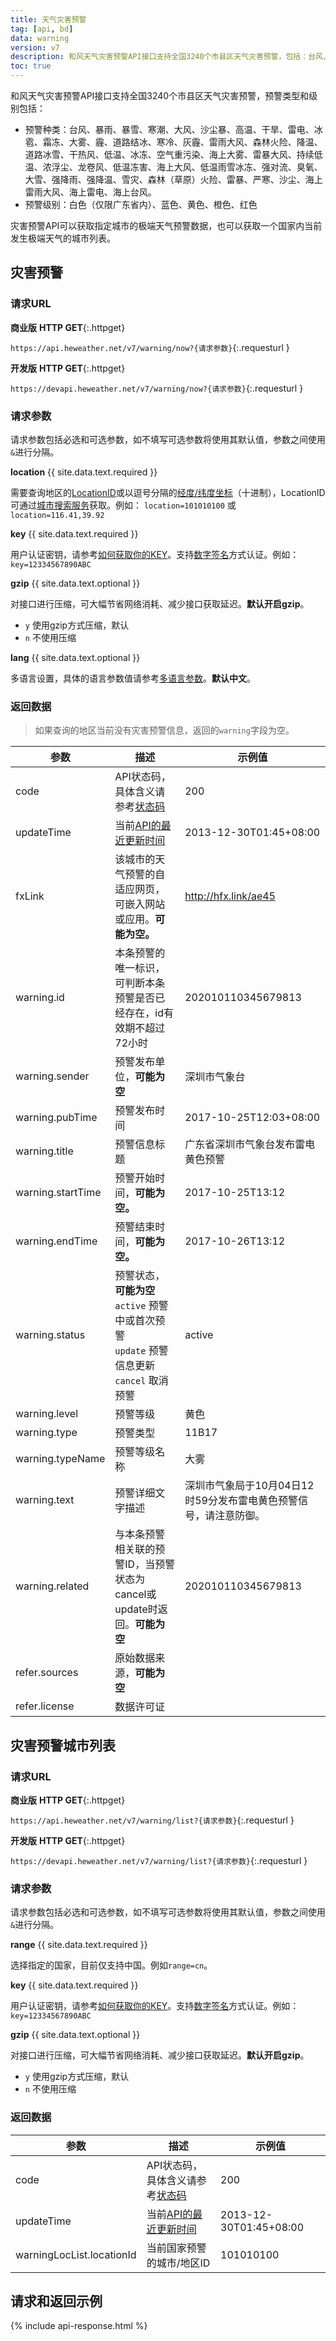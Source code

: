```yaml
---
title: 天气灾害预警
tag: [api, bd]
data: warning
version: v7
description: 和风天气灾害预警API接口支持全国3240个市县区天气灾害预警，包括：台风、暴雨、暴雪、寒潮、大风、沙尘暴、高温、干旱、雷电、冰雹、霜冻、大雾、霾、道路结冰、寒冷、灰霾、雷雨大风、森林火险、降温、道路冰雪、干热风、低温、冰冻、空气重污染、海上大雾、雷暴大风、持续低温、浓浮尘、龙卷风、低温冻害、海上大风、低温雨雪冰冻、强对流、臭氧、大雪、强降雨、强降温、雪灾、森林（草原）火险、雷暴、严寒、沙尘、海上雷雨大风、海上雷电、海上台风，
toc: true
---
```


和风天气灾害预警API接口支持全国3240个市县区天气灾害预警，预警类型和级别包括：
- 预警种类：台风、暴雨、暴雪、寒潮、大风、沙尘暴、高温、干旱、雷电、冰雹、霜冻、大雾、霾、道路结冰、寒冷、灰霾、雷雨大风、森林火险、降温、道路冰雪、干热风、低温、冰冻、空气重污染、海上大雾、雷暴大风、持续低温、浓浮尘、龙卷风、低温冻害、海上大风、低温雨雪冰冻、强对流、臭氧、大雪、强降雨、强降温、雪灾、森林（草原）火险、雷暴、严寒、沙尘、海上雷雨大风、海上雷电、海上台风。
- 预警级别：白色（仅限广东省内）、蓝色、黄色、橙色、红色

灾害预警API可以获取指定城市的极端天气预警数据，也可以获取一个国家内当前发生极端天气的城市列表。

## 灾害预警

### 请求URL

**商业版** **HTTP GET**{:.httpget} 

`https://api.heweather.net/v7/warning/now?{请求参数}`{:.requesturl }

**开发版** **HTTP GET**{:.httpget}

`https://devapi.heweather.net/v7/warning/now?{请求参数}`{:.requesturl }

### 请求参数

请求参数包括必选和可选参数，如不填写可选参数将使用其默认值，参数之间使用`&`进行分隔。

**location** {{ site.data.text.required }}

需要查询地区的[LocationID](/docs/start/glossary#locationid)或以逗号分隔的[经度/纬度坐标](/docs/start/glossary#coordinate)（十进制），LocationID可通过[城市搜索服务](/docs/api/geo)获取。例如： `location=101010100` 或 `location=116.41,39.92`

**key** {{ site.data.text.required }}

用户认证密钥，请参考[如何获取你的KEY](/docs/start/get-api-key)。支持[数字签名](/docs/faq/technical#signature-authentication)方式认证。例如：`key=12334567890ABC`

**gzip** {{ site.data.text.optional }}

对接口进行压缩，可大幅节省网络消耗、减少接口获取延迟。**默认开启gzip**。

- `y` 使用gzip方式压缩，默认
- `n` 不使用压缩

**lang** {{ site.data.text.optional }}

多语言设置，具体的语言参数值请参考[多语言参数](/docs/start/language)。**默认中文**。

### 返回数据

> 如果查询的地区当前没有灾害预警信息，返回的`warning`字段为空。

| 参数              | 描述                                                                 | 示例值                                                           |
| ----------------- | -------------------------------------------------------------------- | ---------------------------------------------------------------- |
| code              | API状态码，具体含义请参考[状态码](/docs/start/status-code)           | 200                                                              |
| updateTime        | 当前[API的最近更新时间](/docs/start/glossary#updatetime)             | 2013-12-30T01:45+08:00                                           |
| fxLink            | 该城市的天气预警的自适应网页，可嵌入网站或应用。**可能为空。** | http://hfx.link/ae45                                             |
| warning.id        | 本条预警的唯一标识，可判断本条预警是否已经存在，id有效期不超过72小时 | 202010110345679813                                               |
| warning.sender        | 预警发布单位，**可能为空** | 深圳市气象台                                               |
| warning.pubTime   | 预警发布时间                                                         | 2017-10-25T12:03+08:00                                           |
| warning.title     | 预警信息标题                                                         | 广东省深圳市气象台发布雷电黄色预警                               |
| warning.startTime | 预警开始时间，**可能为空。**                       | 2017-10-25T13:12                                                 |
| warning.endTime   | 预警结束时间，**可能为空。**                       | 2017-10-26T13:12                                                 |
| warning.status    | 预警状态，**可能为空**<br />`active` 预警中或首次预警<br />`update` 预警信息更新<br />`cancel` 取消预警                          | active                                                         |
| warning.level     | 预警等级                                                             | 黄色                                                             |
| warning.type| 预警类型                                                             | 11B17                                                         |
| warning.typeName     | 预警等级名称                                                             | 大雾           |
| warning.text      | 预警详细文字描述                                                     | 深圳市气象局于10月04日12时59分发布雷电黄色预警信号，请注意防御。 |
| warning.related      | 与本条预警相关联的预警ID，当预警状态为cancel或update时返回。**可能为空**                                                     | 202010110345679813 |
| refer.sources     | 原始数据来源，**可能为空**                                           |                                                                  |
| refer.license     | 数据许可证                                                           |                                                                  |

## 灾害预警城市列表

### 请求URL

**商业版** **HTTP GET**{:.httpget}

`https://api.heweather.net/v7/warning/list?{请求参数}`{:.requesturl }

**开发版** **HTTP GET**{:.httpget} 

`https://devapi.heweather.net/v7/warning/list?{请求参数}`{:.requesturl }

### 请求参数

请求参数包括必选和可选参数，如不填写可选参数将使用其默认值，参数之间使用`&`进行分隔。

**range** {{ site.data.text.required }}

选择指定的国家，目前仅支持中国。例如`range=cn`。

**key** {{ site.data.text.required }}

用户认证密钥，请参考[如何获取你的KEY](/docs/start/get-api-key)。支持[数字签名](/docs/faq/technical#signature-authentication)方式认证。例如：`key=12334567890ABC`

**gzip** {{ site.data.text.optional }}

对接口进行压缩，可大幅节省网络消耗、减少接口获取延迟。**默认开启gzip**。

- `y` 使用gzip方式压缩，默认
- `n` 不使用压缩

### 返回数据

| 参数                      | 描述                                                       | 示例值                 |
| ------------------------- | ---------------------------------------------------------- | ---------------------- |
| code                      | API状态码，具体含义请参考[状态码](/docs/start/status-code) | 200                    |
| updateTime                | 当前[API的最近更新时间](/docs/start/glossary#updatetime)   | 2013-12-30T01:45+08:00 |
| warningLocList.locationId | 当前国家预警的城市/地区ID                                  | 101010100              |

## 请求和返回示例

{% include api-response.html %}